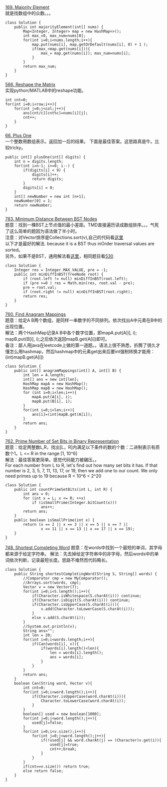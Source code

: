 [169. Majority Element](https://leetcode.com/problems/majority-element/description/)<br>
就是找数组中的众数。。。
```
class Solution {
    public int majorityElement(int[] nums) {
        Map<Integer, Integer> map = new HashMap<>();
        int max_=0, max_num=nums[0];
        for(int i=0;i<nums.length;i++){
            map.put(nums[i], map.getOrDefault(nums[i], 0) + 1 );
            if(max_<map.get(nums[i])){
                max_= map.get(nums[i]); max_num=nums[i];
            }
        }
        return max_num;
    }
}
```
[566. Reshape the Matrix](https://leetcode.com/problems/reshape-the-matrix/description/)<br>
实现python/MATLAB中的reshape功能。
```
int cnt=0;
for(int i=0;i<row;i++){
    for(int j=0;j<col;j++){
        ans[cnt/c][cnt%c]=nums[i][j];
        cnt++;
    }
}
```
[66. Plus One](https://leetcode.com/problems/plus-one/description/)<br>
一个整数用数组表示。返回加一后的结果。
下面是最佳答案。这思路真是牛。比较tricky。
```
public int[] plusOne(int[] digits) {
    int n = digits.length;
    for(int i=n-1; i>=0; i--) {
        if(digits[i] < 9) {
            digits[i]++;
            return digits;
        }
        digits[i] = 0;
    }
    int[] newNumber = new int [n+1];
    newNumber[0] = 1;
    return newNumber;
}
```
[783. Minimum Distance Between BST Nodes](https://leetcode.com/problems/minimum-distance-between-bst-nodes/description/)<br>
题意：找到一棵BST上节点值的最小差距。TMD直接遍历读成数组排序。。。气死了这么简单的题因为语法做了半小时。<br>
注意：对Vector排序是Collections.sort(v),自己的代码看[这里](https://leetcode.com/submissions/detail/140365155/)<br>
以下才是最好的解法. because it is a BST thus inOrder traversal values are sorted。<br>
另外，如果不是BST，通用解法看[这里](https://leetcode.com/problems/minimum-absolute-difference-in-bst/discuss/99905/Two-Solutions-in-order-traversal-and-a-more-general-way-using-TreeSet)，相同题目看[530](https://leetcode.com/problems/minimum-absolute-difference-in-bst/description/)<br>

```
class Solution {
    Integer res = Integer.MAX_VALUE, pre = -1;
    public int minDiffInBST(TreeNode root) {
        if (root.left != null) minDiffInBST(root.left);
        if (pre >=0 ) res = Math.min(res, root.val - pre);
        pre = root.val;
        if (root.right != null) minDiffInBST(root.right);
        return res;
    }
}
```
[760. Find Anagram Mappings](https://leetcode.com/problems/find-anagram-mappings/description/)<br>
题意：给定A B两个数组，是同样一串数字的不同排列。依次找出A中元素在B中的出现位置。<br>
解法：两个HashMap记录A B中各个数字位置，即mapA.put(A[i], i); mapB.put(B[i], i);之后依次返回mapB.get(A[i])即可。<br>
备注：鄙人用java在leetcode上做的第一道题。。语法上很不熟悉，折腾了很久才懂怎么用hashmap，然后hashmap中的元素get出来后要int强制转换才能用：(int)mapB.get(A[i])<br>
```
class Solution {
    public int[] anagramMappings(int[] A, int[] B) {
        int len = A.length;
        int[] ans = new int[len];
        HashMap mapA = new HashMap();
        HashMap mapB = new HashMap();
        for (int i=0;i<len;i++){
            mapA.put(A[i], i);
            mapB.put(B[i], i);
        }
        for(int i=0;i<len;i++){
            ans[i]=(int)mapB.get(A[i]);
        }
        return ans;
    }
}
```

[762. Prime Number of Set Bits in Binary Representation](https://leetcode.com/problems/prime-number-of-set-bits-in-binary-representation/description/)<br>
题意：给定两整数L,R，找出[L，R]内满足以下条件的数的个数：二进制表示有质数个1。L <= R in the range [1, 10^6]<br>
解法：最佳答案更简单。感觉代码能力被碾压。。<br>
For each number from L to R, let's find out how many set bits it has. If that number is 2, 3, 5, 7, 11, 13, 17, or 19, then we add one to our count. We only need primes up to 19 because R < 10^6 < 2^20 <br>
```
class Solution {
    public int countPrimeSetBits(int L, int R) {
        int ans = 0;
        for (int x = L; x <= R; ++x)
            if (isSmallPrime(Integer.bitCount(x)))
                ans++;
        return ans;
    }
    public boolean isSmallPrime(int x) {
        return (x == 2 || x == 3 || x == 5 || x == 7 ||
                x == 11 || x == 13 || x == 17 || x == 19);
    }
}
```

[748. Shortest Completing Word](https://leetcode.com/problems/shortest-completing-word/description/)
题意：在words中找到一个最短的单词，其字母都来源于给定字符串。
解法：先去掉给定字符串中的非字母，然后words中的单词依次判断，记录最短长度。思路不难然而代码略长。
```
class Solution {
    public String shortestCompletingWord(String S, String[] words) {
        //Comparator cmp = new MyComparator();
        //Arrays.sort(words, cmp);
        Vector v = new Vector(7);
        for(int i=0;i<S.length();i++){
            if(Character.isWhitespace(S.charAt(i))) continue;
            if(Character.isDigit(S.charAt(i))) continue;
            if(Character.isUpperCase(S.charAt(i))){
                v.add(Character.toLowerCase(S.charAt(i)));
            }
            else v.add(S.charAt(i));
        }
        //System.out.println(v);
        String ans="";
        int len = 20;
        for(int i=0;i<words.length;i++){
            if(Can(words[i], v)){
                if(words[i].length()<len){
                	len = words[i].length();
                	ans = words[i];
                }
            }
        }
        return ans;
    }
    boolean Can(String word, Vector v){
        int cnt=0;
        for(int i=0;i<word.length();i++){
            if(Character.isUpperCase(word.charAt(i))){
                Character.toLowerCase(word.charAt(i));
            }
        }
        boolean[] used = new boolean[1000];
        for(int j=0;j<word.length();j++){
            used[j]=false;
        }
        for(int i=0;i<v.size();i++){
            for(int j=0;j<word.length();j++){
                if(!used[j] && word.charAt(j) == (Character)v.get(i)){
                    used[j]=true;
                    cnt++;break;
                }
            }
        }
        if(cnt==v.size()) return true;
        else return false;
    }
}
```

